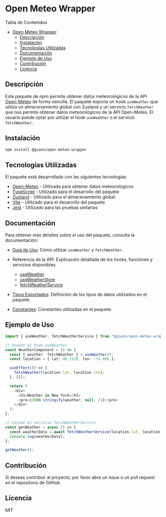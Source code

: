 # Open Meteo Wrapper

Tabla de Contenidos

- [Open Meteo Wrapper](#open-meteo-wrapper)
  - [Descripción](#descripción)
  - [Instalación](#instalación)
  - [Tecnologías Utilizadas](#tecnologías-utilizadas)
  - [Documentación](#documentación)
  - [Ejemplo de Uso](#ejemplo-de-uso)
  - [Contribución](#contribución)
  - [Licencia](#licencia)

## Descripción

Este paquete de npm permite obtener datos meteorológicos de la API [Open-Meteo](https://open-meteo.com) de forma sencilla. El paquete exporta un hook `useWeather` que utiliza un almacenamiento global con Zustand y un servicio `fetchWeather` que nos permite obtener datos meteorológicos de la API Open-Meteo. El usuario puede optar por utilizar el hook `useWeather` o el servicio `fetchWeather`.

## Instalación

```bash
npm install @giann/open-meteo-wrapper
```

## Tecnologías Utilizadas

El paquete está desarrollado con las siguientes tecnologías:

- [Open-Meteo](https://open-meteo.com) - Utilizada para obtener datos meteorológicos
- [TypeScript](https://www.typescriptlang.org/) - Utilizado para el desarrollo del paquete
- [Zustand](https://zustand.surge.sh/) - Utilizado para el almacenamiento global
- [Vite](https://vitejs.dev/) - Utilizado para el desarrollo del paquete
- [Jest](https://jestjs.io/) - Utilizado para las pruebas unitarias

## Documentación

Para obtener más detalles sobre el uso del paquete, consulta la documentación:

- [Guía de Uso](./docs/usage.md): Cómo utilizar `useWeather` y `fetchWeather`.
- Referencia de la API: Explicación detallada de los hooks, funciones y servicios disponibles.

  - [useWeather](./docs/api-reference/useWeather.md)
  - [useWeatherStore](./docs/api-reference/useWeatherStore.md)
  - [fetchWeatherService](./docs/api-reference/fetchWeatherService.md)

- [Tipos Exportados](./docs/types.md): Definición de los tipos de datos utilizados en el paquete.
- [Constantes](./docs/constants.md): Constantes utilizadas en el paquete.

## Ejemplo de Uso

```typescript
import { useWeather, fetchWeatherService } from "@giann/open-meteo-wrapper";

// Usando el hook useWeather
const WeatherComponent = () => {
  const { weather, fetchWeather } = useWeather();
  const location = { lat: 40.7128, lon: -74.006 };

  useEffect(() => {
    fetchWeather(location.lat, location.lon);
  }, []);

  return (
    <div>
      <h1>Weather in New York</h1>
      <pre>{JSON.stringify(weather, null, 2)}</pre>
    </div>
  );
};

// Usando el servicio fetchWeatherService
const getWeather = async () => {
  const weatherData = await fetchWeatherService(location.lat, location.lon);
  console.log(weatherData);
};

getWeather();
```

## Contribución

Si deseas contribuir al proyecto, por favor abre un issue o un pull request en el repositorio de GitHub.

## Licencia

MIT
